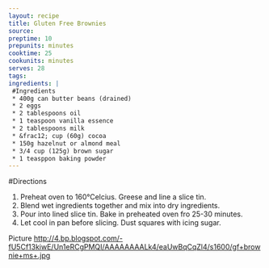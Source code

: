 ```yaml
---
layout: recipe
title: Gluten Free Brownies
source: 
preptime: 10
prepunits: minutes
cooktime: 25
cookunits: minutes
serves: 28
tags: 
ingredients: |
 #Ingredients
 * 400g can butter beans (drained)
 * 2 eggs
 * 2 tablespoons oil
 * 1 teaspoon vanilla essence
 * 2 tablespoons milk
 * &frac12; cup (60g) cocoa
 * 150g hazelnut or almond meal
 * 3/4 cup (125g) brown sugar
 * 1 teasppon baking powder
---
```

#Directions
1. Preheat oven to 160&deg;Celcius. Greese and line a slice tin.
2. Blend wet ingredients together and mix into dry ingredients.
3. Pour into lined slice tin. Bake in preheated oven fro 25-30 minutes.
4. Let cool in pan before slicing. Dust squares with icing sugar.

Picture
http://4.bp.blogspot.com/-fU5Cf13kiwE/Un1eRCgPMQI/AAAAAAAALk4/eaUwBqCqZl4/s1600/gf+brownie+ms+.jpg